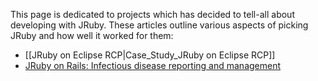 This page is dedicated to projects which has decided to tell-all about developing with JRuby.  These articles outline various aspects of picking JRuby and how well it worked for them:

* [[JRuby on Eclipse RCP|Case_Study_JRuby on Eclipse RCP]]
* [JRuby on Rails: Infectious disease reporting and management](http://www.infoq.com/news/2008/05/csi-disease-management-jruby)
